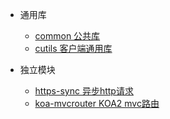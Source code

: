 - 通用库
  - [common 公共库](common.md)
  - [cutils 客户端通用库](cutils.md)
  
- 独立模块
  - [https-sync 异步http请求](httpsync.md)
  - [koa-mvcrouter KOA2 mvc路由](koamvcrouter.md)
